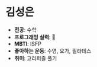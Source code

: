 # 김성은
- **전공**: 수학
- **프로그래밍 실력**: 🐣
- **MBTI**: ISFP
- **좋아하는 운동**: 수영, 요가, 필라테스
- **취미**: 고리퍼즐 풀기


